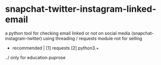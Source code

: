 # snapchat-twitter-instagram-linked-email
a python tool for checking email linked or not on social media (snapchat-instagram-twitter)
using threading / requests module 
not for selling 


- recommended |
[1] requests 
[2] python3.+ 




../ only for education puprose 

